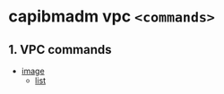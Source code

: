 # capibmadm vpc `<commands>`


## 1. VPC commands
- [image](./image.md)
    - [list](/topics/capibmadm/vpc/image.html#1-capibmadm-vpc-image-list)
